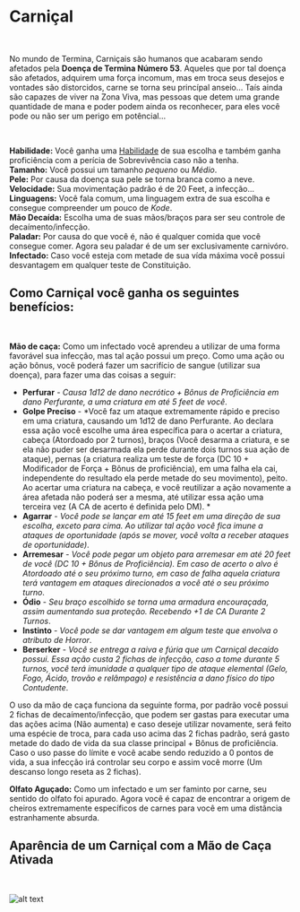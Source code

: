 # Carniçal

<br>

No mundo de Termina, Carniçais são humanos que acabaram sendo afetados pela **Doença de Termina Número 53**. Aqueles que por tal doença são afetados, adquirem uma força incomum, mas em troca seus desejos e vontades são distorcidos, carne se torna seu princípal anseio... Taís ainda são capazes de viver na Zona Viva, mas pessoas que detem uma grande quantidade de mana e poder podem ainda os reconhecer, para eles você pode ou não ser um perigo em potêncial...

<br>

**Habilidade:** Você ganha uma [Habilidade](../../../src/pages/players/feats.html) de sua escolha e também ganha proficiência com a perícia de Sobrevivência caso não a tenha. <br>
**Tamanho:** Você possui um tamanho *pequeno* ou *Médio*. <br>
**Pele:** Por causa da doença sua pele se torna branca como a neve. <br>
**Velocidade:** Sua movimentação padrão é de 20 Feet, a infecção... <br>
**Linguagens:** Você fala comum, uma linguagem extra de sua escolha e consegue compreender um pouco de *Kode*. <br>
**Mão Decaída:** Escolha uma de suas mãos/braços para ser seu controle de decaímento/infecção. <br>
**Paladar:** Por causa do que você é, não é qualquer comida que você consegue comer. Agora seu paladar é de um ser exclusivamente carnivóro. <br>
**Infectado:** Caso você esteja com metade de sua vída máxima você possui desvantagem em qualquer teste de Constituição.

## Como Carniçal você ganha os seguintes benefícios:

<br>

**Mão de caça:** Como um infectado você aprendeu a utilizar de uma forma favorável sua infecção, mas tal ação possui um preço. Como uma ação ou ação bônus, você poderá fazer um sacrifício de sangue (utilizar sua doença), para fazer uma das coisas a seguir:

* **Perfurar** - *Causa 1d12 de dano necrótico + Bônus de Proficiência em dano Perfurante, a uma criatura em até 5 feet de você*.
* **Golpe Preciso** - *Você faz um ataque extremamente rápido e preciso em uma criatura, causando um 1d12 de dano Perfurante. Ao declara essa ação você escolhe uma área específica para o acertar a criatura, cabeça (Atordoado por 2 turnos), braços (Você desarma a criatura, e se ela não puder ser desarmada ela perde durante dois turnos sua ação de ataque), pernas (a criatura realiza um teste de força (DC 10 + Modificador de Força + Bônus de proficiência), em uma falha ela cai, independente do resultado ela perde metade do seu movimento), peito. Ao acertar uma criatura na cabeça, e você reutilizar a ação novamente a área afetada não poderá ser a mesma, até utilizar essa ação uma terceira vez (A CA de acerto é definida pelo DM). *
* **Agarrar** - *Você pode se lançar em até 15 feet em uma direção de sua escolha, exceto para cima. Ao utilizar tal ação você fica imune a ataques de oportunidade (após se mover, você volta a receber ataques de oportunidade)*.
* **Arremesar** - *Você pode pegar um objeto para arremesar em até 20 feet de você (DC 10 + Bônus de Proficiência). Em caso de acerto o alvo é Atordoado até o seu próximo turno, em caso de falha aquela criatura terá vantagem em ataques direcionados a você até o seu próximo turno*.
* **Ódio** - *Seu braço escolhido se torna uma armadura encouraçada, assim aumentando sua proteção. Recebendo +1 de CA Durante 2 Turnos*.
* **Instinto** - *Você pode se dar vantagem em algum teste que envolva o atributo de Horror*.
* **Berserker** - *Você se entrega a raiva e fúria que um Carniçal decaído possui. Essa ação custa 2 fichas de infecção, caso a tome durante 5 turnos, você terá imunidade a qualquer tipo de ataque elemental (Gelo, Fogo, Ácido, trovão e relâmpago) e resistência a dano físico do tipo Contudente*.

O uso da mão de caça funciona da seguinte forma, por padrão você possui 2 fichas de decaímento/infecção, que podem ser gastas para executar uma das ações acima (Não aumenta) e caso deseje utilizar novamente, será feito uma espécie de troca, para cada uso acima das 2 fichas padrão, será gasto metade do dado de vida da sua classe principal + Bônus de proficiência. Caso o uso passe do límite e você acabe sendo reduzido a 0 pontos de vida, a sua infecção irá controlar seu corpo e assim você morre (Um descanso longo reseta as 2 fichas).

**Olfato Aguçado:** Como um infectado e um ser faminto por carne, seu sentido do olfato foi apurado. Agora você é capaz de encontrar a origem de cheiros extremamente específicos de carnes para você em uma distância estranhamente absurda. <br>

## Aparência de um Carniçal com a Mão de Caça Ativada

<br>

![alt text](../../../src/resources/imgs/races/carniçal.jpg)